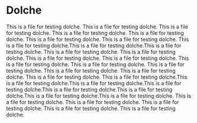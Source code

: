 # Dolche

This is a file for testing dolche.
This is a file for testing dolche.
This is a file for testing dolche.
This is a file for testing dolche.
This is a file for testing dolche.
This is a file for testing dolche.
This is a file for testing dolche.
This is a file for testing dolche.This is a file for testing dolche.This is a file for testing dolche.
This is a file for testing dolche.
This is a file for testing dolche.
This is a file for testing dolche.
This is a file for testing dolche.
This is a file for testing dolche.
This is a file for testing dolche.
This is a file for testing dolche.
This is a file for testing dolche.
This is a file for testing dolche.
This is a file for testing dolche.
This is a file for testing dolche.This is a file for testing dolche.This is a file for testing dolche.This is a file for testing dolche.This is a file for testing dolche.This is a file for testing dolche.This is a file for testing dolche.This is a file for testing dolche.
This is a file for testing dolche.
This is a file for testing dolche.
This is a file for testing dolche.
This is a file for testing dolche.
This is a file for testing dolche.
